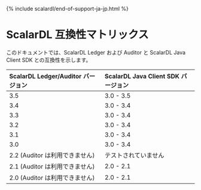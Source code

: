 {% include scalardl/end-of-support-ja-jp.html %}

# ScalarDL 互換性マトリックス

このドキュメントでは、ScalarDL Ledger および Auditor と ScalarDL Java Client SDK との互換性を示します。

|ScalarDL Ledger/Auditor バージョン   |ScalarDL Java Client SDK バージョン  |
|:----------------------------------|:----------------------------------|
|3.5                                |3.0 - 3.5                          |
|3.4                                |3.0 - 3.4                          |
|3.3                                |3.0 - 3.4                          |
|3.2                                |3.0 - 3.4                          |
|3.1                                |3.0 - 3.4                          |
|3.0                                |3.0 - 3.4                          |
|2.2 (Auditor は利用できません)        |テストされていません                  |
|2.1 (Auditor は利用できません)        |2.0 - 2.1                          |
|2.0 (Auditor は利用できません)        |2.0 - 2.1                          |
